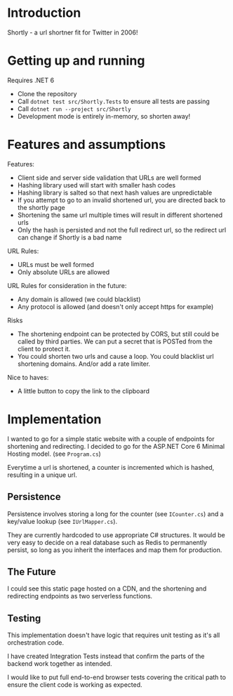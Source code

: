 # Introduction

Shortly - a url shortner fit for Twitter in 2006!

# Getting up and running

Requires .NET 6

- Clone the repository
- Call ```dotnet test src/Shortly.Tests``` to ensure all tests are passing
- Call ```dotnet run --project src/Shortly```
- Development mode is entirely in-memory, so shorten away!

# Features and assumptions

Features:
- Client side and server side validation that URLs are well formed
- Hashing library used will start with smaller hash codes
- Hashing library is salted so that next hash values are unpredictable
- If you attempt to go to an invalid shortened url, you are directed back to the shortly page
- Shortening the same url multiple times will result in different shortened urls
- Only the hash is persisted and not the full redirect url, so the redirect url can change if Shortly is a bad name

URL Rules:
- URLs must be well formed
- Only absolute URLs are allowed

URL Rules for consideration in the future:
- Any domain is allowed (we could blacklist)
- Any protocol is allowed (and doesn't only accept https for example)

Risks
- The shortening endpoint can be protected by CORS, but still could be called by third parties. We can put a secret that is POSTed from the client to protect it.
- You could shorten two urls and cause a loop. You could blacklist url shortening domains. And/or add a rate limiter.

Nice to haves:
- A little button to copy the link to the clipboard

# Implementation

I wanted to go for a simple static website with a couple of endpoints for shortening and redirecting. I decided to go for the ASP.NET Core 6 Minimal Hosting model. (see ```Program.cs```)

Everytime a url is shortened, a counter is incremented which is hashed, resulting in a unique url.

## Persistence

Persistence involves storing a long for the counter (see ```ICounter.cs```) and a key/value lookup (see ```IUrlMapper.cs```).

They are currently hardcoded to use appropriate C# structures. It would be very easy to decide on a real database such as Redis to permanently persist, so long as you inherit the interfaces and map them for production.

## The Future

I could see this static page hosted on a CDN, and the shortening and redirecting endpoints as two serverless functions.

## Testing

This implementation doesn't have logic that requires unit testing as it's all orchestration code.

I have created Integration Tests instead that confirm the parts of the backend work together as intended.

I would like to put full end-to-end browser tests covering the critical path to ensure the client code is working as expected.